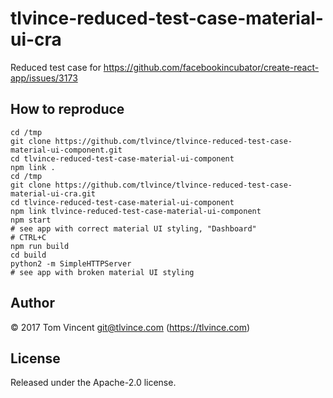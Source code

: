 # tlvince-reduced-test-case-material-ui-cra

Reduced test case for https://github.com/facebookincubator/create-react-app/issues/3173

## How to reproduce

```shell
cd /tmp
git clone https://github.com/tlvince/tlvince-reduced-test-case-material-ui-component.git
cd tlvince-reduced-test-case-material-ui-component
npm link .
cd /tmp
git clone https://github.com/tlvince/tlvince-reduced-test-case-material-ui-cra.git
cd tlvince-reduced-test-case-material-ui-component
npm link tlvince-reduced-test-case-material-ui-component
npm start
# see app with correct material UI styling, "Dashboard"
# CTRL+C
npm run build
cd build
python2 -m SimpleHTTPServer
# see app with broken material UI styling
```

## Author

© 2017 Tom Vincent <git@tlvince.com> (https://tlvince.com)

## License

Released under the Apache-2.0 license.
